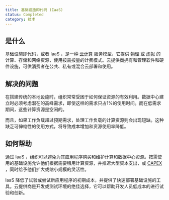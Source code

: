 ```yaml
---
title: 基础设施即代码 (IaaS)
status: Completed
category: 技术
---
```


## 是什么

基础设施即代码，或者 IaaS ，是一种 [云计算](/zh-cn/cloud_computing/) 服务模型，它提供 [物理](/bare_metal_machine/) 或 [虚拟](/zh-cn/virtualization/) 的计算、存储和网络资源，使用按需按量的计费模式。云提供商拥有和管理软件和硬件设施，可供消费者在公共、私有或混合云部署和使用。

## 解决的问题

在搭建传统的本地设施时，组织常常受困于如何保证资源的有效利用。数据中心建立时必须考虑潜在的高峰需求，即使这样的需求只占1%的使用时间。而在低需求期间，这些计算资源是空闲的。

而且，如果工作负载超过预期需求，处理工作负载的计算资源则会出现短缺。这种缺乏可伸缩性的使用方式，将导致成本增加和资源使用率降低。

## 如何帮助

通过 IaaS ，组织可以避免为其应用程序购买和维护计算和数据中心资源。按需使用的基础设施允许他们根据需要租用计算资源，并推迟大型资本支出，或 [CAPEX](https://en.wikipedia.org/wiki/Capital_expenditure) ，同时给予他们扩大或缩小规模的灵活性。

IaaS 降低了试验或尝试新应用程序的初期成本，并提供了快速部署基础设施的工具。云提供商是开发或测试环境的绝佳选择，它可以帮助开发人员低成本的进行试验和创新。
